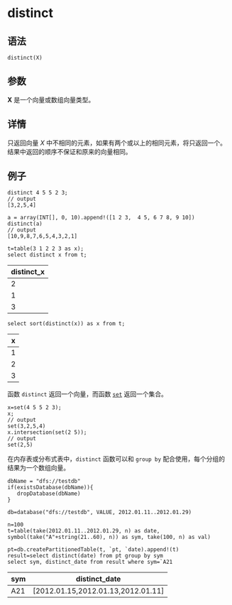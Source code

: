 # distinct

## 语法

`distinct(X)`

## 参数

**X** 是一个向量或数组向量类型。

## 详情

只返回向量 *X*
中不相同的元素，如果有两个或以上的相同元素，将只返回一个。结果中返回的顺序不保证和原来的向量相同。

## 例子

```
distinct 4 5 5 2 3;
// output
[3,2,5,4]

a = array(INT[], 0, 10).append!([1 2 3,  4 5, 6 7 8, 9 10])
distinct(a)
// output
[10,9,8,7,6,5,4,3,2,1]

t=table(3 1 2 2 3 as x);
select distinct x from t;
```

| distinct\_x |
| --- |
| 2 |
| 1 |
| 3 |

```
select sort(distinct(x)) as x from t;
```

| x |
| --- |
| 1 |
| 2 |
| 3 |

函数 `distinct` 返回一个向量，而函数 [`set`](../s/set.md) 返回一个集合。

```
x=set(4 5 5 2 3);
x;
// output
set(3,2,5,4)
x.intersection(set(2 5));
// output
set(2,5)
```

在内存表或分布式表中，`distinct` 函数可以和
`group by` 配合使用，每个分组的结果为一个数组向量。

```
dbName = "dfs://testdb"
if(existsDatabase(dbName)){
   dropDatabase(dbName)
}

db=database("dfs://testdb", VALUE, 2012.01.11..2012.01.29)

n=100
t=table(take(2012.01.11..2012.01.29, n) as date, symbol(take("A"+string(21..60), n)) as sym, take(100, n) as val)

pt=db.createPartitionedTable(t, `pt, `date).append!(t)
result=select distinct(date) from pt group by sym
select sym, distinct_date from result where sym=`A21
```

| sym | distinct\_date |
| --- | --- |
| A21 | [2012.01.15,2012.01.13,2012.01.11] |

